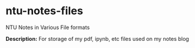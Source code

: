 # ntu-notes-files
NTU Notes in Various File formats

**Description:** For storage of my pdf, ipynb, etc files used on my notes blog
